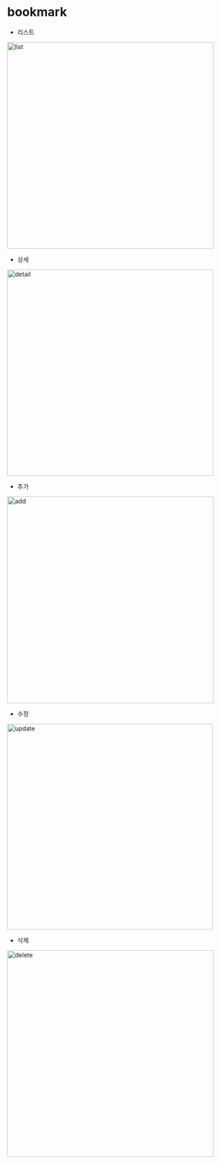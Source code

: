 # bookmark

- 리스트
<img width="478" alt="list" src="https://user-images.githubusercontent.com/28583563/103130259-5012e900-46df-11eb-9c23-a546dedee4d5.PNG">

- 상세
<img width="477" alt="detail" src="https://user-images.githubusercontent.com/28583563/103130260-51441600-46df-11eb-9525-fd2b545016bf.PNG">

- 추가
<img width="478" alt="add" src="https://user-images.githubusercontent.com/28583563/103130262-51dcac80-46df-11eb-929f-882d92bac9b2.PNG">

- 수정
<img width="476" alt="update" src="https://user-images.githubusercontent.com/28583563/103130264-52754300-46df-11eb-93ab-f48733d826b8.PNG">

- 삭제
<img width="478" alt="delete" src="https://user-images.githubusercontent.com/28583563/103130266-52754300-46df-11eb-9509-b6fd2e750a3e.PNG">
